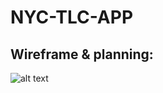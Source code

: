 # NYC-TLC-APP
## Wireframe & planning:
![alt text](https://git.generalassemb.ly/arifkhan36/Rock-Paper-Scissors-Game/blob/master/wireframe.JPG)
